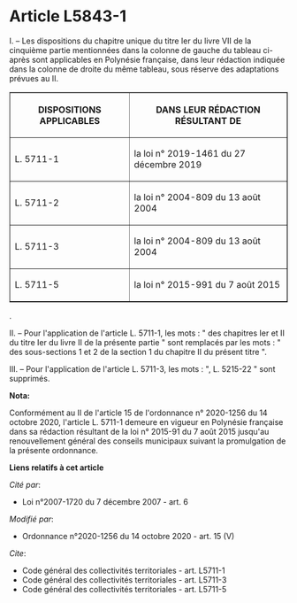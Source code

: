 # Article L5843-1

I. – Les dispositions du chapitre unique du titre Ier du livre VII de la cinquième partie mentionnées dans la colonne de
gauche du tableau ci-après sont applicables en Polynésie française, dans leur rédaction indiquée dans la colonne de droite du
même tableau, sous réserve des adaptations prévues au II.

<table border="1">
  <tbody>
    <tr>
      <th>

DISPOSITIONS APPLICABLES</th>
      <th>

DANS LEUR RÉDACTION RÉSULTANT DE</th>
    </tr>
    <tr>
      <td align="left">

L. 5711-1</td>
      <td align="left">

la loi n° 2019-1461 du 27 décembre 2019</td>
    </tr>
    <tr>
      <td align="left">

L. 5711-2</td>
      <td align="left">

la loi n° 2004-809 du 13 août 2004</td>
    </tr>
    <tr>
      <td align="left">

L. 5711-3</td>
      <td align="left">

la loi n° 2004-809 du 13 août 2004</td>
    </tr>
    <tr>
      <td align="left">

L. 5711-5</td>
      <td align="left">

la loi n° 2015-991 du 7 août 2015</td>
    </tr>
  </tbody>
</table>

.

II. – Pour l'application de l'article L. 5711-1, les mots : " des chapitres Ier et II du titre Ier du livre II de la présente
partie " sont remplacés par les mots : " des sous-sections 1 et 2 de la section 1 du chapitre II du présent titre ".

III. – Pour l'application de l'article L. 5711-3, les mots : ", L. 5215-22 " sont supprimés.

**Nota:**

Conformément au II de l'article 15 de l'ordonnance n° 2020-1256 du 14 octobre 2020, l'article L. 5711-1 demeure en vigueur en
Polynésie française dans sa rédaction résultant de la loi n° 2015-91 du 7 août 2015 jusqu'au renouvellement général des
conseils municipaux suivant la promulgation de la présente ordonnance.

**Liens relatifs à cet article**

_Cité par_:

  - Loi n°2007-1720 du 7 décembre 2007 - art. 6

_Modifié par_:

  - Ordonnance n°2020-1256 du 14 octobre 2020 - art. 15 (V)

_Cite_:

  - Code général des collectivités territoriales - art. L5711-1
  - Code général des collectivités territoriales - art. L5711-3
  - Code général des collectivités territoriales - art. L5711-5
